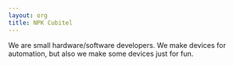 ```yaml
---
layout: org
title: NPK Cubitel
---
```

We are small hardware/software developers.
We make devices for automation, but also we make some devices just for fun.

